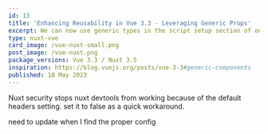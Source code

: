 ```yaml
---
id: 13
title: 'Enhancing Reusability in Vue 3.3 - Leveraging Generic Props' 
excerpt: We can now use generic types in the script setup section of our Vue 3.3 / Nuxt 3.5 components.
type: nuxt-vue
card_image: /vue-nuxt-small.png
post_image: /vue-nuxt.png
package_versions: Vue 3.3 / Nuxt 3.5
inspiration: https://blog.vuejs.org/posts/vue-3-3#generic-components
published: 18 May 2023
---
```


Nuxt security stops nuxt devtools from working because of the default headers setting. set it to false as a quick workaround.

need to update when I find the proper config